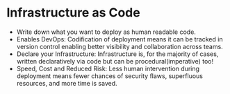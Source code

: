 # Infrastructure as Code
- Write down what you want to deploy as human readable code.
- Enables DevOps: Codification of deployment means it can be tracked in version control enabling better visibility and collaboration across teams.
- Declare your Infrastructure: Infrastructure is, for the majority of cases, written declaratively via code but can be procedural(imperative) too!
- Speed, Cost and Reduced Risk: Less human intervention during deployment means fewer chances of security flaws, superfluous resources, and more time is saved.